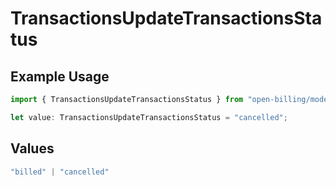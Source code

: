 # TransactionsUpdateTransactionsStatus

## Example Usage

```typescript
import { TransactionsUpdateTransactionsStatus } from "open-billing/models/operations";

let value: TransactionsUpdateTransactionsStatus = "cancelled";
```

## Values

```typescript
"billed" | "cancelled"
```
